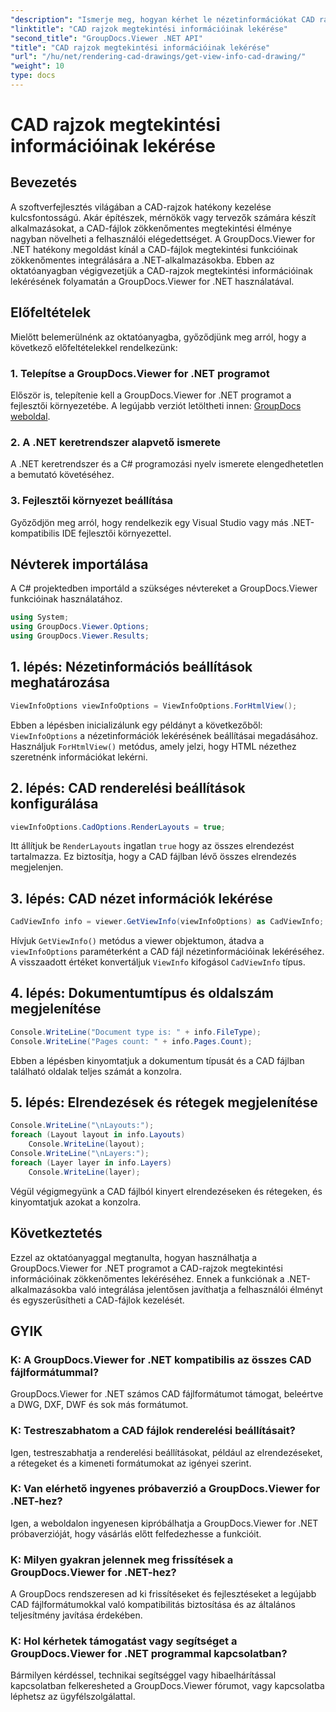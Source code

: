 ```yaml
---
"description": "Ismerje meg, hogyan kérhet le nézetinformációkat CAD rajzokhoz a GroupDocs.Viewer for .NET segítségével. Fejlessze .NET alkalmazásait zökkenőmentes CAD fájlkezeléssel."
"linktitle": "CAD rajzok megtekintési információinak lekérése"
"second_title": "GroupDocs.Viewer .NET API"
"title": "CAD rajzok megtekintési információinak lekérése"
"url": "/hu/net/rendering-cad-drawings/get-view-info-cad-drawing/"
"weight": 10
type: docs
---
```

# CAD rajzok megtekintési információinak lekérése

## Bevezetés
A szoftverfejlesztés világában a CAD-rajzok hatékony kezelése kulcsfontosságú. Akár építészek, mérnökök vagy tervezők számára készít alkalmazásokat, a CAD-fájlok zökkenőmentes megtekintési élménye nagyban növelheti a felhasználói elégedettséget. A GroupDocs.Viewer for .NET hatékony megoldást kínál a CAD-fájlok megtekintési funkcióinak zökkenőmentes integrálására a .NET-alkalmazásokba. Ebben az oktatóanyagban végigvezetjük a CAD-rajzok megtekintési információinak lekérésének folyamatán a GroupDocs.Viewer for .NET használatával.
## Előfeltételek
Mielőtt belemerülnénk az oktatóanyagba, győződjünk meg arról, hogy a következő előfeltételekkel rendelkezünk:
### 1. Telepítse a GroupDocs.Viewer for .NET programot
Először is, telepítenie kell a GroupDocs.Viewer for .NET programot a fejlesztői környezetébe. A legújabb verziót letöltheti innen: [GroupDocs weboldal](https://releases.groupdocs.com/viewer/net/).
### 2. A .NET keretrendszer alapvető ismerete
A .NET keretrendszer és a C# programozási nyelv ismerete elengedhetetlen a bemutató követéséhez.
### 3. Fejlesztői környezet beállítása
Győződjön meg arról, hogy rendelkezik egy Visual Studio vagy más .NET-kompatibilis IDE fejlesztői környezettel.

## Névterek importálása
A C# projektedben importáld a szükséges névtereket a GroupDocs.Viewer funkcióinak használatához.

```csharp
using System;
using GroupDocs.Viewer.Options;
using GroupDocs.Viewer.Results;
```

## 1. lépés: Nézetinformációs beállítások meghatározása
```csharp
ViewInfoOptions viewInfoOptions = ViewInfoOptions.ForHtmlView();
```
Ebben a lépésben inicializálunk egy példányt a következőből: `ViewInfoOptions` a nézetinformációk lekérésének beállításai megadásához. Használjuk `ForHtmlView()` metódus, amely jelzi, hogy HTML nézethez szeretnénk információkat lekérni.
## 2. lépés: CAD renderelési beállítások konfigurálása
```csharp
viewInfoOptions.CadOptions.RenderLayouts = true;
```
Itt állítjuk be `RenderLayouts` ingatlan `true` hogy az összes elrendezést tartalmazza. Ez biztosítja, hogy a CAD fájlban lévő összes elrendezés megjelenjen.
## 3. lépés: CAD nézet információk lekérése
```csharp
CadViewInfo info = viewer.GetViewInfo(viewInfoOptions) as CadViewInfo;
```
Hívjuk `GetViewInfo()` metódus a viewer objektumon, átadva a `viewInfoOptions` paraméterként a CAD fájl nézetinformációinak lekéréséhez. A visszaadott értéket konvertáljuk `ViewInfo` kifogásol `CadViewInfo` típus.
## 4. lépés: Dokumentumtípus és oldalszám megjelenítése
```csharp
Console.WriteLine("Document type is: " + info.FileType);
Console.WriteLine("Pages count: " + info.Pages.Count);
```
Ebben a lépésben kinyomtatjuk a dokumentum típusát és a CAD fájlban található oldalak teljes számát a konzolra.
## 5. lépés: Elrendezések és rétegek megjelenítése
```csharp
Console.WriteLine("\nLayouts:");
foreach (Layout layout in info.Layouts)
    Console.WriteLine(layout);
Console.WriteLine("\nLayers:");
foreach (Layer layer in info.Layers)
    Console.WriteLine(layer);
```
Végül végigmegyünk a CAD fájlból kinyert elrendezéseken és rétegeken, és kinyomtatjuk azokat a konzolra.

## Következtetés
Ezzel az oktatóanyaggal megtanulta, hogyan használhatja a GroupDocs.Viewer for .NET programot a CAD-rajzok megtekintési információinak zökkenőmentes lekéréséhez. Ennek a funkciónak a .NET-alkalmazásokba való integrálása jelentősen javíthatja a felhasználói élményt és egyszerűsítheti a CAD-fájlok kezelését.
## GYIK
### K: A GroupDocs.Viewer for .NET kompatibilis az összes CAD fájlformátummal?
GroupDocs.Viewer for .NET számos CAD fájlformátumot támogat, beleértve a DWG, DXF, DWF és sok más formátumot.
### K: Testreszabhatom a CAD fájlok renderelési beállításait?
Igen, testreszabhatja a renderelési beállításokat, például az elrendezéseket, a rétegeket és a kimeneti formátumokat az igényei szerint.
### K: Van elérhető ingyenes próbaverzió a GroupDocs.Viewer for .NET-hez?
Igen, a weboldalon ingyenesen kipróbálhatja a GroupDocs.Viewer for .NET próbaverzióját, hogy vásárlás előtt felfedezhesse a funkcióit.
### K: Milyen gyakran jelennek meg frissítések a GroupDocs.Viewer for .NET-hez?
A GroupDocs rendszeresen ad ki frissítéseket és fejlesztéseket a legújabb CAD fájlformátumokkal való kompatibilitás biztosítása és az általános teljesítmény javítása érdekében.
### K: Hol kérhetek támogatást vagy segítséget a GroupDocs.Viewer for .NET programmal kapcsolatban?
Bármilyen kérdéssel, technikai segítséggel vagy hibaelhárítással kapcsolatban felkeresheted a GroupDocs.Viewer fórumot, vagy kapcsolatba léphetsz az ügyfélszolgálattal.